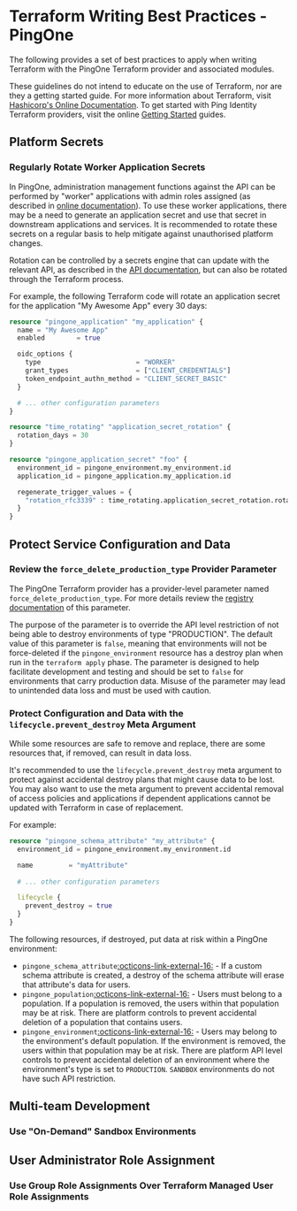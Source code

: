 # Terraform Writing Best Practices - PingOne

The following provides a set of best practices to apply when writing Terraform with the PingOne Terraform provider and associated modules.

These guidelines do not intend to educate on the use of Terraform, nor are they a getting started guide.  For more information about Terraform, visit [Hashicorp's Online Documentation](https://developer.hashicorp.com/terraform/docs).  To get started with Ping Identity Terraform providers, visit the online [Getting Started](./../index.md) guides.

## Platform Secrets

### Regularly Rotate Worker Application Secrets

In PingOne, administration management functions against the API can be performed by "worker" applications with admin roles assigned (as described in [online documentation](https://docs.pingidentity.com/r/en-us/pingone/p1_t_configurerolesforworkerapplication)).  To use these worker applications, there may be a need to generate an application secret and use that secret in downstream applications and services.  It is recommended to rotate these secrets on a regular basis to help mitigate against unauthorised platform changes.

Rotation can be controlled by a secrets engine that can update with the relevant API, as described in the [API documentation](https://apidocs.pingidentity.com/pingone/platform/v1/api/#post-update-application-secret), but can also be rotated through the Terraform process.

For example, the following Terraform code will rotate an application secret for the application "My Awesome App" every 30 days:
```terraform
resource "pingone_application" "my_application" {
  name = "My Awesome App"
  enabled        = true

  oidc_options {
    type                        = "WORKER"
    grant_types                 = ["CLIENT_CREDENTIALS"]
    token_endpoint_authn_method = "CLIENT_SECRET_BASIC"
  }

  # ... other configuration parameters
}

resource "time_rotating" "application_secret_rotation" {
  rotation_days = 30
}

resource "pingone_application_secret" "foo" {
  environment_id = pingone_environment.my_environment.id
  application_id = pingone_application.my_application.id

  regenerate_trigger_values = {
    "rotation_rfc3339" : time_rotating.application_secret_rotation.rotation_rfc3339,
  }
}
```

## Protect Service Configuration and Data

### Review the `force_delete_production_type` Provider Parameter

The PingOne Terraform provider has a provider-level parameter named `force_delete_production_type`.  For more details review the [registry documentation](https://registry.terraform.io/providers/pingidentity/pingone/latest/docs#force_delete_production_type) of this parameter.

The purpose of the parameter is to override the API level restriction of not being able to destroy environments of type "PRODUCTION".  The default value of this parameter is `false`, meaning that environments will not be force-deleted if the `pingone_environment` resource has a destroy plan when run in the `terraform apply` phase.  The parameter is designed to help facilitate development and testing and should be set to `false` for environments that carry production data.  Misuse of the parameter may lead to unintended data loss and must be used with caution.

### Protect Configuration and Data with the `lifecycle.prevent_destroy` Meta Argument

While some resources are safe to remove and replace, there are some resources that, if removed, can result in data loss.

It's recommended to use the `lifecycle.prevent_destroy` meta argument to protect against accidental destroy plans that might cause data to be lost.  You may also want to use the meta argument to prevent accidental removal of access policies and applications if dependent applications cannot be updated with Terraform in case of replacement.

For example:
```terraform
resource "pingone_schema_attribute" "my_attribute" {
  environment_id = pingone_environment.my_environment.id

  name         = "myAttribute"
  
  # ... other configuration parameters

  lifecycle {
    prevent_destroy = true
  }
}
```

The following resources, if destroyed, put data at risk within a PingOne environment:

* `pingone_schema_attribute`<a href="https://registry.terraform.io/providers/pingidentity/pingone/latest/docs/resources/schema_attribute" target="_blank">:octicons-link-external-16:</a> - If a custom schema attribute is created, a destroy of the schema attribute will erase that attribute's data for users.
* `pingone_population`<a href="https://registry.terraform.io/providers/pingidentity/pingone/latest/docs/resources/population" target="_blank">:octicons-link-external-16:</a> - Users must belong to a population.  If a population is removed, the users within that population may be at risk.  There are platform controls to prevent accidental deletion of a population that contains users.
* `pingone_environment`<a href="https://registry.terraform.io/providers/pingidentity/pingone/latest/docs/resources/environment" target="_blank">:octicons-link-external-16:</a> - Users may belong to the environment's default population.  If the environment is removed, the users within that population may be at risk.  There are platform API level controls to prevent accidental deletion of an environment where the environment's type is set to `PRODUCTION`.  `SANDBOX` environments do not have such API restriction.

## Multi-team Development

### Use "On-Demand" Sandbox Environments

## User Administrator Role Assignment

### Use Group Role Assignments Over Terraform Managed User Role Assignments
